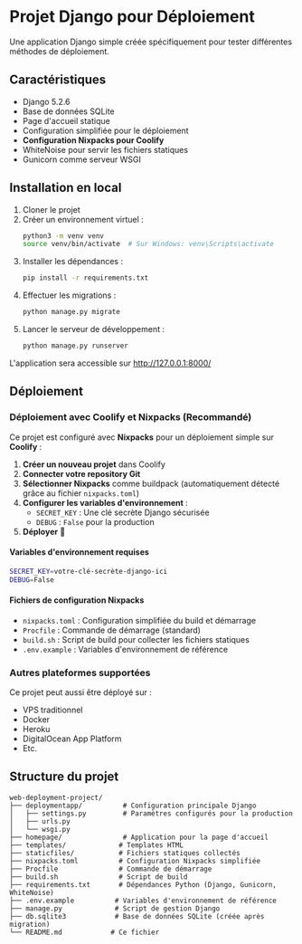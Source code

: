 # Projet Django pour Déploiement

Une application Django simple créée spécifiquement pour tester différentes méthodes de déploiement.

## Caractéristiques

- Django 5.2.6
- Base de données SQLite
- Page d'accueil statique
- Configuration simplifiée pour le déploiement
- **Configuration Nixpacks pour Coolify**
- WhiteNoise pour servir les fichiers statiques
- Gunicorn comme serveur WSGI

## Installation en local

1. Cloner le projet
2. Créer un environnement virtuel :
   ```bash
   python3 -m venv venv
   source venv/bin/activate  # Sur Windows: venv\Scripts\activate
   ```
3. Installer les dépendances :
   ```bash
   pip install -r requirements.txt
   ```
4. Effectuer les migrations :
   ```bash
   python manage.py migrate
   ```
5. Lancer le serveur de développement :
   ```bash
   python manage.py runserver
   ```

L'application sera accessible sur http://127.0.0.1:8000/

## Déploiement

### Déploiement avec Coolify et Nixpacks (Recommandé)

Ce projet est configuré avec **Nixpacks** pour un déploiement simple sur **Coolify** :

1. **Créer un nouveau projet** dans Coolify
2. **Connecter votre repository Git**
3. **Sélectionner Nixpacks** comme buildpack (automatiquement détecté grâce au fichier `nixpacks.toml`)
4. **Configurer les variables d'environnement** :
   - `SECRET_KEY` : Une clé secrète Django sécurisée
   - `DEBUG` : `False` pour la production
5. **Déployer** 🚀

#### Variables d'environnement requises

```bash
SECRET_KEY=votre-clé-secrète-django-ici
DEBUG=False
```

#### Fichiers de configuration Nixpacks

- `nixpacks.toml` : Configuration simplifiée du build et démarrage
- `Procfile` : Commande de démarrage (standard)
- `build.sh` : Script de build pour collecter les fichiers statiques
- `.env.example` : Variables d'environnement de référence

### Autres plateformes supportées

Ce projet peut aussi être déployé sur :

- VPS traditionnel
- Docker
- Heroku
- DigitalOcean App Platform
- Etc.

## Structure du projet

```
web-deployment-project/
├── deploymentapp/          # Configuration principale Django
│   ├── settings.py         # Paramètres configurés pour la production
│   ├── urls.py
│   └── wsgi.py
├── homepage/               # Application pour la page d'accueil
├── templates/             # Templates HTML
├── staticfiles/           # Fichiers statiques collectés
├── nixpacks.toml          # Configuration Nixpacks simplifiée
├── Procfile               # Commande de démarrage
├── build.sh               # Script de build
├── requirements.txt       # Dépendances Python (Django, Gunicorn, WhiteNoise)
├── .env.example          # Variables d'environnement de référence
├── manage.py             # Script de gestion Django
├── db.sqlite3            # Base de données SQLite (créée après migration)
└── README.md            # Ce fichier
```
